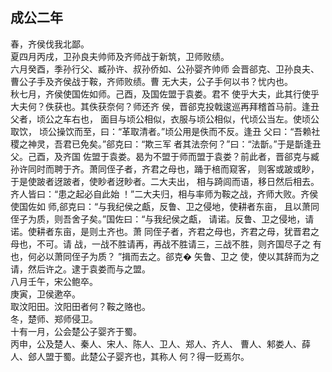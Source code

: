 ## 成公二年

春，齐侯伐我北鄙。  
夏四月丙戌，卫孙良夫帅师及齐师战于新筑，卫师败绩。  
六月癸酉，季孙行父、臧孙许、叔孙侨如、公孙婴齐帅师
会晋郤克、卫孙良夫、曹公子手及齐侯战于鞍，齐师败绩。曹
无大夫，公子手何以书？忧内也。  
秋七月，齐侯使国佐如师。己酉，及国佐盟于袁娄。君不
使乎大夫，此其行使乎大夫何？佚获也。其佚获奈何？师还齐
侯，晋郤克投戟逡巡再拜稽首马前。逢丑父者，顷公之车右也，
面目与顷公相似，衣服与顷公相似，代顷公当左。使顷公取饮，
顷公操饮而至，曰：“革取清者。”顷公用是佚而不反。逢丑
父曰：“吾赖社稷之神灵，吾君已免矣。”郤克曰：“欺三军
者其法奈何？”曰：“法斮。”于是斮逢丑父。己酉，及齐国
佐盟于袁娄。曷为不盟于师而盟于袁娄？前此者，晋郤克与臧
孙许同时而聘于齐。萧同侄子者，齐君之母也，踊于棓而窥客，
则客或跛或眇，于是使跛者迓跛者，使眇者迓眇者。二大夫出，
相与踦闾而语，移日然后相去。齐人皆曰：“患之起必自此始
！”二大夫归，相与率师为鞍之战，齐师大败。齐侯使国佐如
师,郤克曰：“与我纪侯之甗，反鲁、卫之侵地，使耕者东亩，
且以萧同侄子为质，则吾舍子矣。”国佐曰：“与我纪侯之甗，
请诺。反鲁、卫之侵地，请诺。使耕者东亩，是则土齐也。萧
同侄子者，齐君之母也，齐君之母，犹晋君之母也，不可。请
战，一战不胜请再，再战不胜请三，三战不胜，则齐国尽子之
有也，何必以萧同侄子为质？ ”揖而去之。郤克� 矢鲁、卫之
使，使以其辞而为之请，然后许之。逮于袁娄而与之盟。  
八月壬午，宋公鲍卒。  
庚寅，卫侯遬卒。  
取汶阳田。汶阳田者何？鞍之赂也。  
冬，楚师、郑师侵卫。  
十有一月，公会楚公子婴齐于蜀。  
丙申，公及楚人、秦人、宋人、陈人、卫人、郑人、齐人、
曹人、邾娄人、薛人、郐人盟于蜀。此楚公子婴齐也，其称人
何？得一贬焉尔。  


